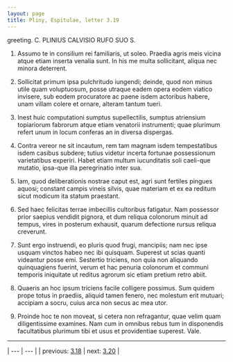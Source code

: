 ```yaml
---
layout: page
title: Pliny, Espitulae, letter 3.19
---
```


greeting. C. PLINIUS CALVISIO RUFO SUO S.



1. Assumo te in consilium rei familiaris, ut soleo. Praedia agris meis vicina atque etiam inserta venalia sunt. In his me multa sollicitant, aliqua nec minora deterrent.



2. Sollicitat primum ipsa pulchritudo iungendi; deinde, quod non minus utile quam voluptuosum, posse utraque eadem opera eodem viatico invisere, sub eodem procuratore ac paene isdem actoribus habere, unam villam colere et ornare, alteram tantum tueri.



3. Inest huic computationi sumptus supellectilis, sumptus atriensium topiariorum fabrorum atque etiam venatorii instrumenti; quae plurimum refert unum in locum conferas an in diversa dispergas.



4. Contra vereor ne sit incautum, rem tam magnam isdem tempestatibus isdem casibus subdere; tutius videtur incerta fortunae possessionum varietatibus experiri. Habet etiam multum iucunditatis soli caeli-que mutatio, ipsa-que illa peregrinatio inter sua.



5. Iam, quod deliberationis nostrae caput est, agri sunt fertiles pingues aquosi; constant campis vineis silvis, quae materiam et ex ea reditum sicut modicum ita statum praestant.



6. Sed haec felicitas terrae imbecillis cultoribus fatigatur. Nam possessor prior saepius vendidit pignora, et dum reliqua colonorum minuit ad tempus, vires in posterum exhausit, quarum defectione rursus reliqua creverunt.



7. Sunt ergo instruendi, eo pluris quod frugi, mancipiis; nam nec ipse usquam vinctos habeo nec ibi quisquam. Superest ut scias quanti videantur posse emi. Sestertio triciens, non quia non aliquando quinquagiens fuerint, verum et hac penuria colonorum et communi temporis iniquitate ut reditus agrorum sic etiam pretium retro abiit.



8. Quaeris an hoc ipsum triciens facile colligere possimus. Sum quidem prope totus in praediis, aliquid tamen fenero, nec molestum erit mutuari; accipiam a socru, cuius arca non secus ac mea utor.



9. Proinde hoc te non moveat, si cetera non refragantur, quae velim quam diligentissime examines. Nam cum in omnibus rebus tum in disponendis facultatibus plurimum tibi et usus et providentiae superest. Vale.



---

| --- | --- |
| previous: [3.18](../3.18/) | next: [3.20](../3.20/) |